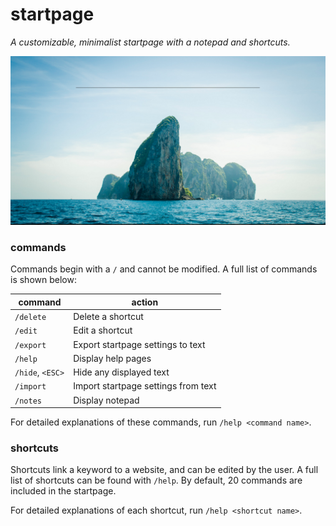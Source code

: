# startpage

*A customizable, minimalist startpage with a notepad and shortcuts.*

![](img/startpage.png)

### commands

Commands begin with a `/` and cannot be modified. A full list of commands is shown below:

|command|action|
|---|---|
|`/delete`|Delete a shortcut|
|`/edit`|Edit a shortcut|
|`/export`|Export startpage settings to text|
|`/help`|Display help pages|
|`/hide`, `<ESC>`|Hide any displayed text|
|`/import`|Import startpage settings from text|
|`/notes`|Display notepad|

For detailed explanations of these commands, run `/help <command name>`.

### shortcuts

Shortcuts link a keyword to a website, and can be edited by the user. A full list of shortcuts can be found with `/help`. By default, 20 commands are included in the startpage.

For detailed explanations of each shortcut, run `/help <shortcut name>`.
